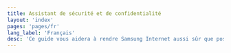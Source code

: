 ```yaml
---
title: Assistant de sécurité et de confidentialité
layout: 'index'
pages: 'pages/fr'
lang_label: 'Français'
desc: 'Ce guide vous aidera à rendre Samsung Internet aussi sûr que possible et vous expliquera comment il vous protège.'
---
```

